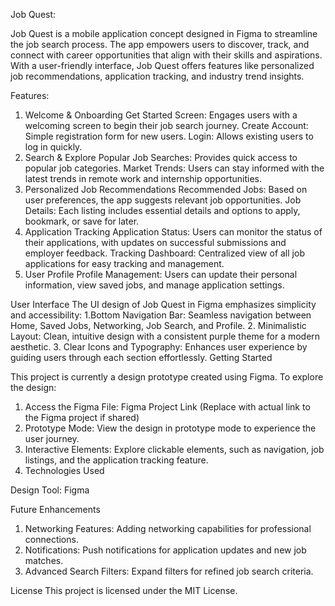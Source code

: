 Job Quest:

Job Quest is a mobile application concept designed in Figma to streamline the job search process. The app empowers users to discover, track, and connect with career opportunities that align with their skills and aspirations. With a user-friendly interface, Job Quest offers features like personalized job recommendations, application tracking, and industry trend insights.

Features:
1. Welcome & Onboarding
Get Started Screen: Engages users with a welcoming screen to begin their job search journey.
Create Account: Simple registration form for new users.
Login: Allows existing users to log in quickly.
2. Search & Explore
Popular Job Searches: Provides quick access to popular job categories.
Market Trends: Users can stay informed with the latest trends in remote work and internship opportunities.
3. Personalized Job Recommendations
Recommended Jobs: Based on user preferences, the app suggests relevant job opportunities.
Job Details: Each listing includes essential details and options to apply, bookmark, or save for later.
4. Application Tracking
Application Status: Users can monitor the status of their applications, with updates on successful submissions and employer feedback.
Tracking Dashboard: Centralized view of all job applications for easy tracking and management.
5. User Profile
Profile Management: Users can update their personal information, view saved jobs, and manage application settings.


User Interface
The UI design of Job Quest in Figma emphasizes simplicity and accessibility:
1.Bottom Navigation Bar: Seamless navigation between Home, Saved Jobs, Networking, Job Search, and Profile.
2. Minimalistic Layout: Clean, intuitive design with a consistent purple theme for a modern aesthetic.
3. Clear Icons and Typography: Enhances user experience by guiding users through each section effortlessly.
Getting Started


This project is currently a design prototype created using Figma. To explore the design:
1. Access the Figma File: Figma Project Link (Replace with actual link to the Figma project if shared)
2. Prototype Mode: View the design in prototype mode to experience the user journey.
3. Interactive Elements: Explore clickable elements, such as navigation, job listings, and the application tracking feature.
4. Technologies Used

Design Tool: Figma


Future Enhancements
1. Networking Features: Adding networking capabilities for professional connections.
2. Notifications: Push notifications for application updates and new job matches.
3. Advanced Search Filters: Expand filters for refined job search criteria.

License
This project is licensed under the MIT License. 

